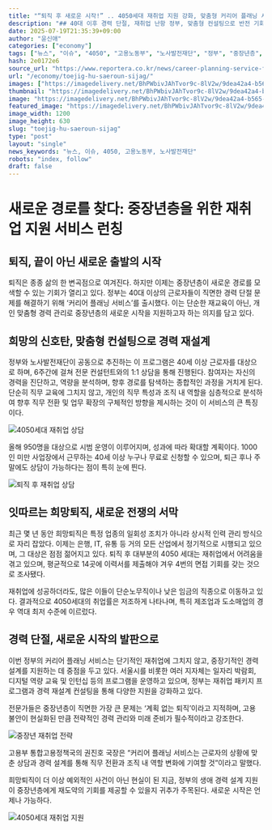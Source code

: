 ```yaml
---
title: "“퇴직 후 새로운 시작!” .. 4050세대 재취업 지원 강화, 맞춤형 커리어 플래닝 서비스 출시"
description: "## 40대 이후 경력 단절, 재취업 난항 정부, 맞춤형 컨설팅으로 반전 기회 퇴직 후 막막한 삶에 ‘희망 신호탄’ ..."
date: 2025-07-19T21:35:39+09:00
author: "윤신애"
categories: ["economy"]
tags: ["뉴스", "이슈", "4050", "고용노동부", "노사발전재단", "정부", "중장년층", "커리어 플래닝 서비스", "희망퇴직", "재취업지원", "경력관리서비스"]
hash: 2e0172e6
source_url: "https://www.reportera.co.kr/news/career-planning-service-for-the-4050-generation/"
url: "/economy/toejig-hu-saeroun-sijag/"
images: ["https://imagedelivery.net/BhPWbivJAhTvor9c-8lV2w/9dea42a4-b565-40fd-402b-38a0ab306100/public", "https://imagedelivery.net/BhPWbivJAhTvor9c-8lV2w/b6cc0445-3c37-46be-465e-0dbb3b5a1a00/public", "https://imagedelivery.net/BhPWbivJAhTvor9c-8lV2w/ac2beff2-ead1-429e-92f2-d365ac7e6d00/public", "https://imagedelivery.net/BhPWbivJAhTvor9c-8lV2w/e007c99c-dc88-4159-2864-97b6fe5d3600/public"]
thumbnail: "https://imagedelivery.net/BhPWbivJAhTvor9c-8lV2w/9dea42a4-b565-40fd-402b-38a0ab306100/public"
image: "https://imagedelivery.net/BhPWbivJAhTvor9c-8lV2w/9dea42a4-b565-40fd-402b-38a0ab306100/public"
featured_image: "https://imagedelivery.net/BhPWbivJAhTvor9c-8lV2w/9dea42a4-b565-40fd-402b-38a0ab306100/public"
image_width: 1200
image_height: 630
slug: "toejig-hu-saeroun-sijag"
type: "post"
layout: "single"
news_keywords: "뉴스, 이슈, 4050, 고용노동부, 노사발전재단"
robots: "index, follow"
draft: false
---
```


# 새로운 경로를 찾다: 중장년층을 위한 재취업 지원 서비스 런칭

## 퇴직, 끝이 아닌 새로운 출발의 시작

퇴직은 종종 삶의 한 변곡점으로 여겨진다. 하지만 이제는 중장년층이 새로운 경로를 모색할 수 있는 기회가 열리고 있다. 정부는 40대 이상의 근로자들이 직면한 경력 단절 문제를 해결하기 위해 ‘커리어 플래닝 서비스’를 출시했다. 이는 단순한 재교육이 아닌, 개인 맞춤형 경력 관리로 중장년층의 새로운 시작을 지원하고자 하는 의지를 담고 있다.

## 희망의 신호탄, 맞춤형 컨설팅으로 경력 재설계

정부와 노사발전재단이 공동으로 추진하는 이 프로그램은 40세 이상 근로자를 대상으로 하며, 6주간에 걸쳐 전문 컨설턴트와의 1:1 상담을 통해 진행된다. 참여자는 자신의 경력을 진단하고, 역량을 분석하며, 향후 경로를 탐색하는 종합적인 과정을 거치게 된다. 단순히 직무 교육에 그치지 않고, 개인의 직무 특성과 조직 내 역할을 심층적으로 분석하여 향후 직무 전환 및 업무 확장의 구체적인 방향을 제시하는 것이 이 서비스의 큰 특징이다.


![4050세대 재취업 상담](https://imagedelivery.net/BhPWbivJAhTvor9c-8lV2w/ac2beff2-ead1-429e-92f2-d365ac7e6d00/public)


올해 950명을 대상으로 시범 운영이 이루어지며, 성과에 따라 확대할 계획이다. 1000인 미만 사업장에서 근무하는 40세 이상 누구나 무료로 신청할 수 있으며, 퇴근 후나 주말에도 상담이 가능하다는 점이 특히 눈에 띈다.


![퇴직 후 재취업 상담](https://imagedelivery.net/BhPWbivJAhTvor9c-8lV2w/e007c99c-dc88-4159-2864-97b6fe5d3600/public)


## 잇따르는 희망퇴직, 새로운 전쟁의 서막

최근 몇 년 동안 희망퇴직은 특정 업종의 일회성 조치가 아니라 상시적 인력 관리 방식으로 자리 잡았다. 이제는 은행, IT, 유통 등 거의 모든 산업에서 정기적으로 시행되고 있으며, 그 대상은 점점 젊어지고 있다. 퇴직 후 대부분의 4050 세대는 재취업에서 어려움을 겪고 있으며, 평균적으로 14곳에 이력서를 제출해야 겨우 4번의 면접 기회를 갖는 것으로 조사됐다.

재취업에 성공하더라도, 많은 이들이 단순노무직이나 낮은 임금의 직종으로 이동하고 있다. 결과적으로 4050세대의 취업률은 저조하게 나타나며, 특히 제조업과 도소매업의 경우 역대 최저 수준에 이르렀다.

## 경력 단절, 새로운 시작의 발판으로

이번 정부의 커리어 플래닝 서비스는 단기적인 재취업에 그치지 않고, 중장기적인 경력 설계를 지원하는 데 중점을 두고 있다. 서울시를 비롯한 여러 지자체는 일자리 박람회, 디지털 역량 교육 및 인턴십 등의 프로그램을 운영하고 있으며, 정부는 재취업 패키지 프로그램과 경력 재설계 컨설팅을 통해 다양한 지원을 강화하고 있다.

전문가들은 중장년층이 직면한 가장 큰 문제는 ‘계획 없는 퇴직’이라고 지적하며, 고용 불안이 현실화된 만큼 전략적인 경력 관리와 미래 준비가 필수적이라고 강조한다.


![중장년 재취업 전략](https://imagedelivery.net/BhPWbivJAhTvor9c-8lV2w/b6cc0445-3c37-46be-465e-0dbb3b5a1a00/public)


고용부 통합고용정책국의 권진호 국장은 “커리어 플래닝 서비스는 근로자의 상황에 맞춘 상담과 경력 설계를 통해 직무 전환과 조직 내 역할 변화에 기여할 것”이라고 말했다.

희망퇴직이 더 이상 예외적인 사건이 아닌 현실이 된 지금, 정부의 생애 경력 설계 지원이 중장년층에게 재도약의 기회를 제공할 수 있을지 귀추가 주목된다. 새로운 시작은 언제나 가능하다.


![4050세대 재취업 지원](https://imagedelivery.net/BhPWbivJAhTvor9c-8lV2w/9dea42a4-b565-40fd-402b-38a0ab306100/public)

